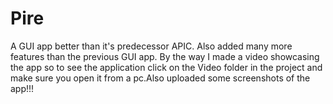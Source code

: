# Pire
A GUI app better than it's predecessor APIC.
Also added many more features than the previous GUI app.
By the way I made a video showcasing the app so to see the application click on the Video folder in the project and make sure you open it from a pc.Also uploaded some screenshots of the app!!!
